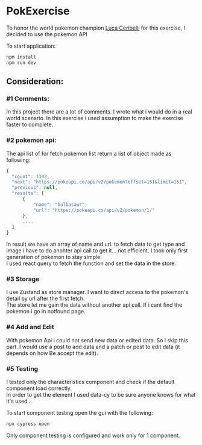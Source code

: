 # PokExercise

To honor the world pokemon champion [Luca Ceribelli](https://www.fanpage.it/innovazione/tecnologia/luca-campione-mondiale-di-pokemon-a-fanpage-non-rispondo-agli-insulti-per-il-futuro-ho-altri-piani/) for this exercise, I decided to use the pokemon API

To start application: 
```bash
npm install 
npm run dev 

```
## Consideration:
 
  ### #1 Comments:
In this project there are a lot of comments. I wrote what i would do in a real world scenario. In this exercise i used assumption to make the exercise faster to complete.

  ### #2 pokemon api:
  The api list of for fetch pokemon list return a list of object made as following:
  ```js
  {
    "count": 1302,
    "next": "https://pokeapi.co/api/v2/pokemon?offset=151&limit=151",
    "previous": null,
    "results": [
        {
            "name": "bulbasaur",
            "url": "https://pokeapi.co/api/v2/pokemon/1/"
        },
        ....
    ]
  }
  ```
  In result we have an array of name and url. to fetch data to get type and image i have to do anohter api call to get it... not efficient. I took only first generation of pokemon to stay simple.   
  I used react query to fetch the function and set the data in the store.

### #3 Storage
I use Zustand as store manager. I want to direct access to the pokemon's detail by url after the first fetch.   
The store let me gain the data without another api call. If i cant find the pokemon i go in notfound page.

### #4 Add and Edit
With pokemon Api i could not send new data or edited data. So i skip this part. I would use a post to add data and a patch or post to edit data (it depends on how Be accept the edit). 

### #5 Testing
I tested only the characteristics component and check if the default component load correctly.   
In order to get the element I used data-cy to be sure anyone knows for what it's used .

To start component testing open the gui with the following:
```bash
npx cypress open
 ```
Only component testing is configured and work only for 1 component.


